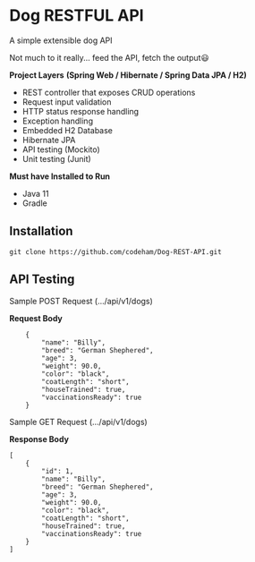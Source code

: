 # Dog RESTFUL API

  A simple extensible dog API
  
  Not much to it really... feed the API, fetch the output:smiley:

  **Project Layers** 
  **(Spring Web / Hibernate / Spring Data JPA / H2)**
  
  * REST controller that exposes CRUD operations
  * Request input validation
  * HTTP status response handling
  * Exception handling
  * Embedded H2 Database
  * Hibernate JPA
  * API testing (Mockito)
  * Unit testing (Junit)
  
  **Must have Installed to Run**
  - Java 11
  - Gradle


## Installation ##
```
git clone https://github.com/codeham/Dog-REST-API.git
```

## API Testing ##
Sample POST Request (.../api/v1/dogs)

**Request Body**
```
    {
        "name": "Billy",
        "breed": "German Shephered",
        "age": 3,
        "weight": 90.0,
        "color": "black",
        "coatLength": "short",
        "houseTrained": true,
        "vaccinationsReady": true
    }
```
Sample GET Request (.../api/v1/dogs)

**Response Body**
```
[
    {
        "id": 1,
        "name": "Billy",
        "breed": "German Shephered",
        "age": 3,
        "weight": 90.0,
        "color": "black",
        "coatLength": "short",
        "houseTrained": true,
        "vaccinationsReady": true
    }
]
```
